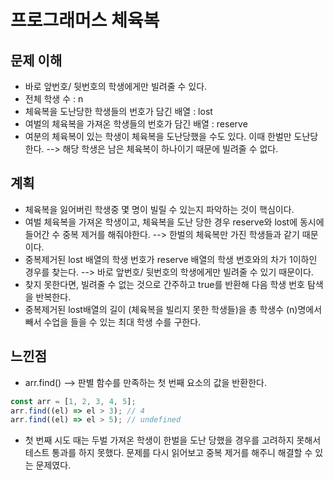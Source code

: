 # 프로그래머스 체육복

## 문제 이해

- 바로 앞번호/ 뒷번호의 학생에게만 빌려줄 수 있다.
- 전체 학생 수 : n
- 체육복을 도난당한 학생들의 번호가 담긴 배열 : lost
- 여벌의 체육복을 가져온 학생들의 번호가 담긴 배열 : reserve
- 여분의 체육복이 있는 학생이 체육복을 도난당했을 수도 있다. 이때 한벌만 도난당한다. --> 해당 학생은 남은 체육복이 하나이기 때문에 빌려줄 수 없다.

## 계획

- 체육복을 잃어버린 학생중 몇 명이 빌릴 수 있는지 파악하는 것이 핵심이다.
- 여벌 체육복을 가져온 학생이고, 체육복을 도난 당한 경우 reserve와 lost에 동시에 들어간 수 중복 제거를 해줘야한다. --> 한벌의 체육복만 가진 학생들과 같기 때문이다.
- 중복제거된 lost 배열의 학생 번호가 reserve 배열의 학생 번호와의 차가 1이하인 경우를 찾는다. --> 바로 앞번호/ 뒷번호의 학생에게만 빌려줄 수 있기 때문이다.
- 찾지 못한다면, 빌려줄 수 없는 것으로 간주하고 true를 반환해 다음 학생 번호 탐색을 반복한다.
- 중복제거된 lost배열의 길이 (체육복을 빌리지 못한 학생들)을 총 학생수 (n)명에서 빼서 수업을 들을 수 있는 최대 학생 수를 구한다.

## 느낀점

- arr.find() --> 판별 함수를 만족하는 첫 번째 요소의 값을 반환한다.

```js
const arr = [1, 2, 3, 4, 5];
arr.find((el) => el > 3); // 4
arr.find((el) => el > 5); // undefined
```

- 첫 번째 시도 때는 두벌 가져온 학생이 한벌을 도난 당했을 경우를 고려하지 못해서 테스트 통과를 하지 못했다. 문제를 다시 읽어보고 중복 제거를 해주니 해결할 수 있는 문제였다.
